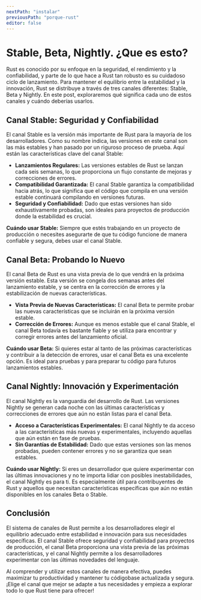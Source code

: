 ```yaml
---
nextPath: "instalar"
previousPath: "porque-rust"
editor: false
---
```


# Stable, Beta, Nightly. ¿Que es esto?

Rust es conocido por su enfoque en la seguridad, el rendimiento y la confiabilidad, y parte de lo que hace a Rust tan robusto es su cuidadoso ciclo de lanzamiento. Para mantener el equilibrio entre la estabilidad y la innovación, Rust se distribuye a través de tres canales diferentes: Stable, Beta y Nightly. En este post, exploraremos qué significa cada uno de estos canales y cuándo deberías usarlos.

## Canal Stable: Seguridad y Confiabilidad

El canal Stable es la versión más importante de Rust para la mayoría de los desarrolladores. Como su nombre indica, las versiones en este canal son las más estables y han pasado por un riguroso proceso de prueba. Aquí están las características clave del canal Stable:

- **Lanzamientos Regulares:** Las versiones estables de Rust se lanzan cada seis semanas, lo que proporciona un flujo constante de mejoras y correcciones de errores.
- **Compatibilidad Garantizada:** El canal Stable garantiza la compatibilidad hacia atrás, lo que significa que el código que compila en una versión estable continuará compilando en versiones futuras.
- **Seguridad y Confiabilidad:** Dado que estas versiones han sido exhaustivamente probadas, son ideales para proyectos de producción donde la estabilidad es crucial.

**Cuándo usar Stable:** Siempre que estés trabajando en un proyecto de producción o necesites asegurarte de que tu código funcione de manera confiable y segura, debes usar el canal Stable.

## Canal Beta: Probando lo Nuevo

El canal Beta de Rust es una vista previa de lo que vendrá en la próxima versión estable. Esta versión se congela dos semanas antes del lanzamiento estable, y se centra en la corrección de errores y la estabilización de nuevas características.

- **Vista Previa de Nuevas Características:** El canal Beta te permite probar las nuevas características que se incluirán en la próxima versión estable.
- **Corrección de Errores:** Aunque es menos estable que el canal Stable, el canal Beta todavía es bastante fiable y se utiliza para encontrar y corregir errores antes del lanzamiento oficial.

**Cuándo usar Beta:** Si quieres estar al tanto de las próximas características y contribuir a la detección de errores, usar el canal Beta es una excelente opción. Es ideal para pruebas y para preparar tu código para futuros lanzamientos estables.

## Canal Nightly: Innovación y Experimentación

El canal Nightly es la vanguardia del desarrollo de Rust. Las versiones Nightly se generan cada noche con las últimas características y correcciones de errores que aún no están listas para el canal Beta.

- **Acceso a Características Experimentales:** El canal Nightly te da acceso a las características más nuevas y experimentales, incluyendo aquellas que aún están en fase de pruebas.
- **Sin Garantías de Estabilidad:** Dado que estas versiones son las menos probadas, pueden contener errores y no se garantiza que sean estables.

**Cuándo usar Nightly:** Si eres un desarrollador que quiere experimentar con las últimas innovaciones y no te importa lidiar con posibles inestabilidades, el canal Nightly es para ti. Es especialmente útil para contribuyentes de Rust y aquellos que necesitan características específicas que aún no están disponibles en los canales Beta o Stable.

## Conclusión

El sistema de canales de Rust permite a los desarrolladores elegir el equilibrio adecuado entre estabilidad e innovación para sus necesidades específicas. El canal Stable ofrece seguridad y confiabilidad para proyectos de producción, el canal Beta proporciona una vista previa de las próximas características, y el canal Nightly permite a los desarrolladores experimentar con las últimas novedades del lenguaje.

Al comprender y utilizar estos canales de manera efectiva, puedes maximizar tu productividad y mantener tu códigobase actualizada y segura. ¡Elige el canal que mejor se adapte a tus necesidades y empieza a explorar todo lo que Rust tiene para ofrecer!
